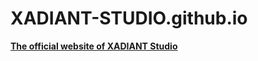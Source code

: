 # XADIANT-STUDIO.github.io
[**The official website of XADIANT Studio**](https://xadiant-studio.github.io/)
